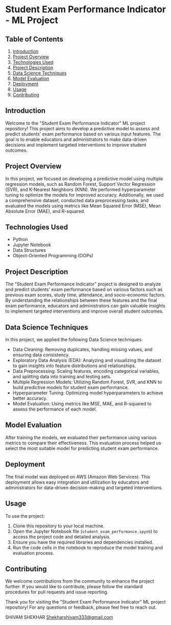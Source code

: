 # Student Exam Performance Indicator - ML Project

## Table of Contents

1. [Introduction](#introduction)
2. [Project Overview](#project-overview)
3. [Technologies Used](#technologies-used)
4. [Project Description](#project-description)
5. [Data Science Techniques](#data-science-techniques)
6. [Model Evaluation](#model-evaluation)
7. [Deployment](#deployment)
8. [Usage](#usage)
9. [Contributing](#contributing)
   
## Introduction

Welcome to the "Student Exam Performance Indicator" ML project repository! This project aims to develop a predictive model to assess and predict students' exam performance based on various input features. The goal is to enable educators and administrators to make data-driven decisions and implement targeted interventions to improve student outcomes.

## Project Overview

In this project, we focused on developing a predictive model using multiple regression models, such as Random Forest, Support Vector Regression (SVR), and K-Nearest Neighbors (KNN). We performed hyperparameter tuning to optimize the models for improved accuracy. Additionally, we used a comprehensive dataset, conducted data preprocessing tasks, and evaluated the models using metrics like Mean Squared Error (MSE), Mean Absolute Error (MAE), and R-squared.

## Technologies Used

- Python
- Jupyter Notebook
- Data Structures
- Object-Oriented Programming (OOPs)

## Project Description

The "Student Exam Performance Indicator" project is designed to analyze and predict students' exam performance based on various factors such as previous exam scores, study time, attendance, and socio-economic factors. By understanding the relationships between these features and the final exam performance, educators and administrators can gain valuable insights to implement targeted interventions and improve overall student outcomes.

## Data Science Techniques

In this project, we applied the following Data Science techniques:

- Data Cleaning: Removing duplicates, handling missing values, and ensuring data consistency.
- Exploratory Data Analysis (EDA): Analyzing and visualizing the dataset to gain insights into feature distributions and relationships.
- Data Preprocessing: Scaling features, encoding categorical variables, and splitting data into training and testing sets.
- Multiple Regression Models: Utilizing Random Forest, SVR, and KNN to build predictive models for student exam performance.
- Hyperparameter Tuning: Optimizing model hyperparameters to achieve better accuracy.
- Model Evaluation: Using metrics like MSE, MAE, and R-squared to assess the performance of each model.

## Model Evaluation

After training the models, we evaluated their performance using various metrics to compare their effectiveness. This evaluation process helped us select the most suitable model for predicting student exam performance.

## Deployment

The final model was deployed on AWS (Amazon Web Services). This deployment allows easy integration and utilization by educators and administrators for data-driven decision-making and targeted interventions.

## Usage

To use the project:

1. Clone this repository to your local machine.
2. Open the Jupyter Notebook file (`student_exam_performance.ipynb`) to access the project code and detailed analysis.
3. Ensure you have the required libraries and dependencies installed.
4. Run the code cells in the notebook to reproduce the model training and evaluation process.

## Contributing

We welcome contributions from the community to enhance the project further. If you would like to contribute, please follow the standard procedures for pull requests and issue reporting.

Thank you for visiting the "Student Exam Performance Indicator" ML project repository! For any questions or feedback, please feel free to reach out.

 SHIVAM SHEKHAR 
 Shekharshivam333@gmail.com

